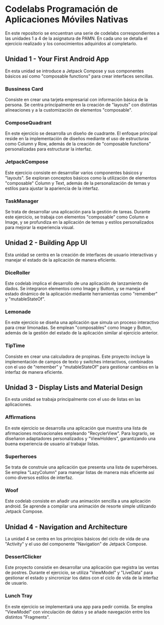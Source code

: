 # Codelabs Programación de Aplicaciones Móviles Nativas

En este repositorio se encuentran una serie de codelabs correspondientes a las unidades 1 a 4 de la asignatura de PAMN. En cada uno se detalla el ejercicio realizado y los conocimientos adquiridos al completarlo.

## Unidad 1 - Your First Android App
En esta unidad se introduce a Jetpack Compose y sus componentes básicos así como "composable functions" para crear interfaces sencillas.

### Bussiness Card
Consiste en crear una tarjeta empresarial con información básica de la persona. Se centra principalmente en la creación de "layouts" con distintas alineaciones y a la customización de elementos "composable".

### ComposeQuadrant
En este ejercicio se desarrolla un diseño de cuadrante. El enfoque principal reside en la implementación de diseños mediante el uso de estructuras como Column y Row, además de la creación de "composable functions" personalizadas para estructurar la interfaz.

### JetpackCompose
Este ejercicio consiste en desarrollar varios componentes básicos y "layouts". Se exploran conceptos básicos como la utilización de elementos "composable" Column y Text, además de la personalización de temas y estilos para ajustar la apariencia de la interfaz.

### TaskManager
Se trata de desarrollar una aplicación para la gestión de tareas. Durante este ejercicio, se trabaja con elementos "composable" como Column e Image, y se profundiza en la aplicación de temas y estilos personalizados para mejorar la experiencia visual.

## Unidad 2 - Building App UI
Esta unidad se centra en la creación de interfaces de usuario interactivas y manejar el estado de la aplicación de manera eficiente.

### DiceRoller
Este codelab implica el desarrollo de una aplicación de lanzamiento de dados. Se integraron elementos como Image y Button, y se maneja el estado dinámico de la aplicación mediante herramientas como "remember" y "mutableStateOf".

### Lemonade
En este ejercicio se diseña una aplicación que simula un proceso interactivo para crear limonadas. Se emplean "composables" como Image y Button, además de la gestión del estado de la aplicación similar al ejercicio anterior.

### TipTime
Consiste en crear una calculadora de propinas. Este proyecto incluye la implementación de campos de texto y switches interactivos, combinados con el uso de "remember" y "mutableStateOf" para gestionar cambios en la interfaz de manera eficiente.

## Unidad 3 - Display Lists and Material Design
En esta unidad se trabaja principalmente con el uso de listas en las aplicaciones.

### Affirmations
En este ejercicio se desarrolla una aplicación que muestra una lista de afirmaciones motivacionales empleando "RecyclerView". Para lograrlo, se diseñaron adaptadores personalizados y "ViewHolders", garantizando una buena experiencia de usuario al trabajar listas.

### Superheroes
Se trata de construie una aplicación que presenta una lista de superhéroes. Se emplea "LazyColumn" para manejar listas de manera más eficiente así como diversos estilos de interfaz.

### Woof
Este codelab consiste en añadir una animación sencilla a una aplicación android. Se aprende a compilar una animación de resorte simple utilizando Jetpack Compose.

## Unidad 4 - Navigation and Architecture
La unidad 4 se centra en los principios básicos del ciclo de vida de una "Activity" y el uso del componente "Navigation" de Jetpack Compose.

### DessertClicker
Este proyecto consistie en desarrollar una aplicación que registra las ventas de postres. Durante el ejercicio, se utiliza "ViewModel" y "LiveData" para gestionar el estado y sincronizar los datos con el ciclo de vida de la interfaz de usuario.

### Lunch Tray
En este ejercicio se implementará una app para pedir comida. Se emplea "ViewModel" con vinculación de datos y se añade navegación entre los distintos "Fragments".